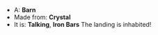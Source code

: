 * A: **Barn**
* Made from: **Crystal**
* It is: **Talking**, **Iron Bars**
The landing is inhabited!
